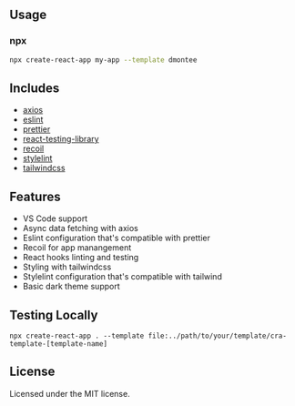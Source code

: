 ## Usage

### npx

```sh
npx create-react-app my-app --template dmontee
```

## Includes

- [axios][axios]
- [eslint][eslint]
- [prettier][prettier]
- [react-testing-library][react-testing-library]
- [recoil][recoil]
- [stylelint][stylelint]
- [tailwindcss][tailwindcss]

## Features

- VS Code support
- Async data fetching with axios
- Eslint configuration that's compatible with prettier
- Recoil for app manangement
- React hooks linting and testing
- Styling with tailwindcss
- Stylelint configuration that's compatible with tailwind
- Basic dark theme support

## Testing Locally

```
npx create-react-app . --template file:../path/to/your/template/cra-template-[template-name]
```

## License

Licensed under the MIT license.

<!-- prettier-ignore-start -->
[npm]: https://www.npmjs.com/
[node]: https://nodejs.org
[version-badge]: https://img.shields.io/npm/v/cra-template-typekit.svg?style=flat-square
[package]: https://www.npmjs.com/package/cra-template-typekit
[license-badge]: https://img.shields.io/npm/l/rrebase/cra-template-typekit.svg?style=flat-square
[license]: https://github.com/rrebase/cra-template-typekit/blob/master/LICENSE
[prs-badge]: https://img.shields.io/badge/PRs-welcome-brightgreen.svg?style=flat-square
[prs]: http://makeapullrequest.com
[react-testing-library]: https://github.com/testing-library/react-testing-library
[axios]: https://github.com/axios/axios
[eslint]: https://eslint.org/
[prettier]: https://prettier.io/docs/en/index.html
[tailwindcss]: https://tailwindcss.com/
[recoil]: https://recoiljs.org/
[stylelint]: https://github.com/stylelint/stylelint
<!-- prettier-ignore-end -->
